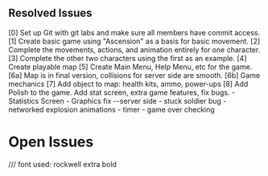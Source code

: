 ## Resolved Issues ##
[0] Set up Git with git labs and make sure all members have commit access.
[1] Create basic game using "Ascension" as a basis for basic movement.
[2] Complete the movements, actions, and animation entirely for one character.
[3] Complete the other two characters using the first as an example.
[4] Create playable map
[5] Create Main Menu, Help Menu, etc for the game.
[6a] Map is in final version, collisions for server side are smooth.
[6b] Game mechanics
[7] Add object to map: health kits, ammo, power-ups
[8] Add Polish to the game. Add stat screen, extra game features, fix bugs.
	- Statistics Screen
	- Graphics fix --server side
	- stuck soldier bug
	- networked explosion animations
	- timer 
	- game over checking

# Open Issues ##


/// font used: rockwell extra bold